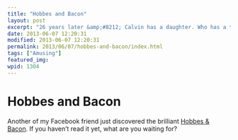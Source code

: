 ```yaml
---
title: "Hobbes and Bacon"
layout: post
excerpt: "26 years later &amp;#8212; Calvin has a daughter. Who has a tiger."
date: 2013-06-07 12:20:31
modified: 2013-06-07 12:20:31
permalink: 2013/06/07/hobbes-and-bacon/index.html
tags: ["Amusing"]
featured_img: 
wpid: 1304
---
```


# Hobbes and Bacon

Another of my Facebook friend just discovered the brilliant [Hobbes &amp; Bacon](http://www.pantsareoverrated.com/archive/2011/10/11/hobbes-and-bacon-03-2/). If you haven’t read it yet, what are you waiting for?
